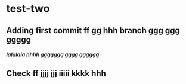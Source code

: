 # test-two

## Adding first commit ff gg hhh branch ggg ggg ggggg

##### lalalala hhhh ggggggg gggg gggggg
## Check ff jjjj jjj iiiii kkkk hhh
